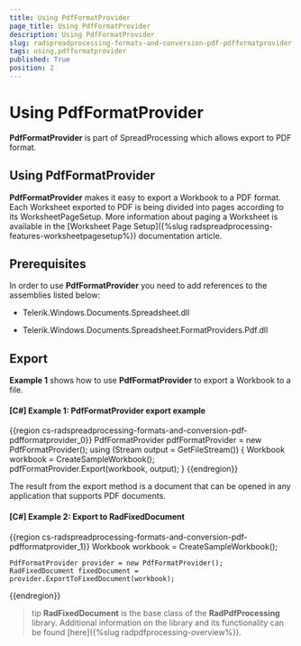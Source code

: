 ```yaml
---
title: Using PdfFormatProvider
page_title: Using PdfFormatProvider
description: Using PdfFormatProvider
slug: radspreadprocessing-formats-and-conversion-pdf-pdfformatprovider
tags: using,pdfformatprovider
published: True
position: 2
---
```


# Using PdfFormatProvider



__PdfFormatProvider__ is part of SpreadProcessing which allows export to PDF format.
      

## Using PdfFormatProvider

__PdfFormatProvider__ makes it easy to export a Workbook to a PDF format. Each Worksheet exported to PDF is being divided into pages according to its WorksheetPageSetup. More information about paging a Worksheet is available in the [Worksheet Page Setup]({%slug radspreadprocessing-features-worksheetpagesetup%}) documentation article.
        

## Prerequisites

In order to use __PdfFormatProvider__ you need to add references to the assemblies listed below:
        

* Telerik.Windows.Documents.Spreadsheet.dll
            

* Telerik.Windows.Documents.Spreadsheet.FormatProviders.Pdf.dll
            

## Export

__Example 1__ shows how to use __PdfFormatProvider__ to export a Workbook to a file.
        

#### __[C#] Example 1: PdfFormatProvider export example__

{{region cs-radspreadprocessing-formats-and-conversion-pdf-pdfformatprovider_0}}
	PdfFormatProvider pdfFormatProvider = new PdfFormatProvider();
	using (Stream output = GetFileStream())
	{
	    Workbook workbook = CreateSampleWorkbook();
	    pdfFormatProvider.Export(workbook, output);
	}
{{endregion}}



The result from the export method is a document that can be opened in any application that supports PDF documents.
        
#### __[C#] Example 2: Export to RadFixedDocument__
{{region cs-radspreadprocessing-formats-and-conversion-pdf-pdfformatprovider_1}}
	Workbook workbook = CreateSampleWorkbook();
	
	PdfFormatProvider provider = new PdfFormatProvider();
	RadFixedDocument fixedDocument = provider.ExportToFixedDocument(workbook);
{{endregion}}

>tip __RadFixedDocument__ is the base class of the __RadPdfProcessing__ library. Additional information on the library and its functionality can be found [here]({%slug radpdfprocessing-overview%}).